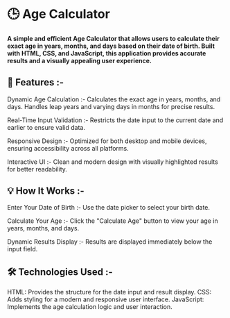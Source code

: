 # 🕒 Age Calculator

#### A simple and efficient Age Calculator that allows users to calculate their exact age in years, months, and days based on their date of birth. Built with HTML, CSS, and JavaScript, this application provides accurate results and a visually appealing user experience.

## 🚀 Features :-

Dynamic Age Calculation :- Calculates the exact age in years, months, and days. Handles leap years and varying days in months for precise results.

Real-Time Input Validation :- Restricts the date input to the current date and earlier to ensure valid data.

Responsive Design :- Optimized for both desktop and mobile devices, ensuring accessibility across all platforms.

Interactive UI :- Clean and modern design with visually highlighted results for better readability.

## 💡 How It Works :-

Enter Your Date of Birth :- Use the date picker to select your birth date.

Calculate Your Age :- Click the "Calculate Age" button to view your age in years, months, and days.

Dynamic Results Display :- Results are displayed immediately below the input field.

## 🛠️ Technologies Used :- 

HTML: Provides the structure for the date input and result display.
CSS: Adds styling for a modern and responsive user interface.
JavaScript: Implements the age calculation logic and user interaction.
